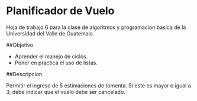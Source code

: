# Planificador de Vuelo
Hoja de trabajo 6 para la clase de algoritmos y programacion basica de la Universidad del Valle de Guatemala.

##Objetivo

- Aprender el manejo de ciclos.
- Poner en practica el uso de listas.

##Descripcion

Permitir el ingreso de 5 estimaciones de tomenta. Si este es mayor o igual a 3, debe indicar que el vuelo debe ser cancelado.

